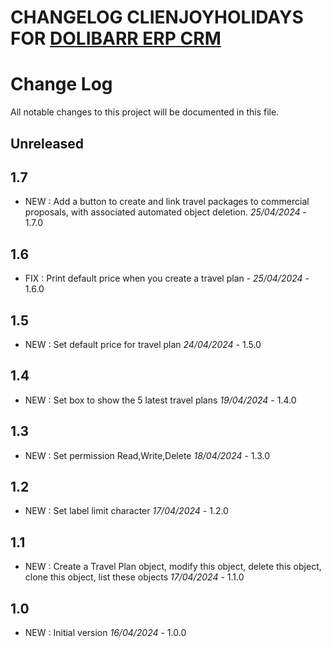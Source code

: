 # CHANGELOG CLIENJOYHOLIDAYS FOR [DOLIBARR ERP CRM](https://www.dolibarr.org)

# Change Log
All notable changes to this project will be documented in this file.

## Unreleased

## 1.7
- NEW : Add a button to create and link travel packages to commercial proposals, with associated automated object deletion.  *25/04/2024* - 1.7.0

## 1.6
- FIX : Print default price when you create a travel plan - *25/04/2024* - 1.6.0

## 1.5
- NEW : Set default price for travel plan  *24/04/2024* - 1.5.0

## 1.4

- NEW : Set box to show the 5 latest travel plans *19/04/2024* - 1.4.0

## 1.3

- NEW : Set permission Read,Write,Delete *18/04/2024* - 1.3.0

## 1.2

- NEW : Set label limit character *17/04/2024* - 1.2.0

## 1.1

- NEW : Create a Travel Plan object, modify this object, delete this object, clone this object, list these objects *17/04/2024* - 1.1.0

## 1.0

- NEW : Initial version *16/04/2024* - 1.0.0
